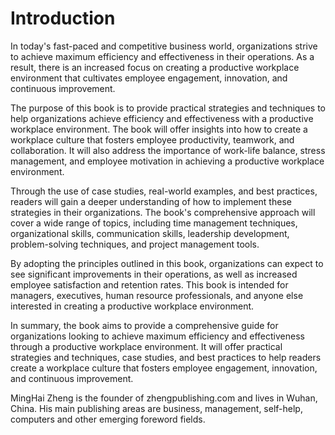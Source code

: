 # Introduction

In today's fast-paced and competitive business world, organizations strive to achieve maximum efficiency and effectiveness in their operations. As a result, there is an increased focus on creating a productive workplace environment that cultivates employee engagement, innovation, and continuous improvement.

The purpose of this book is to provide practical strategies and techniques to help organizations achieve efficiency and effectiveness with a productive workplace environment. The book will offer insights into how to create a workplace culture that fosters employee productivity, teamwork, and collaboration. It will also address the importance of work-life balance, stress management, and employee motivation in achieving a productive workplace environment.

Through the use of case studies, real-world examples, and best practices, readers will gain a deeper understanding of how to implement these strategies in their organizations. The book's comprehensive approach will cover a wide range of topics, including time management techniques, organizational skills, communication skills, leadership development, problem-solving techniques, and project management tools.

By adopting the principles outlined in this book, organizations can expect to see significant improvements in their operations, as well as increased employee satisfaction and retention rates. This book is intended for managers, executives, human resource professionals, and anyone else interested in creating a productive workplace environment.

In summary, the book aims to provide a comprehensive guide for organizations looking to achieve maximum efficiency and effectiveness through a productive workplace environment. It will offer practical strategies and techniques, case studies, and best practices to help readers create a workplace culture that fosters employee engagement, innovation, and continuous improvement.

MingHai Zheng is the founder of zhengpublishing.com and lives in Wuhan, China. His main publishing areas are business, management, self-help, computers and other emerging foreword fields.
